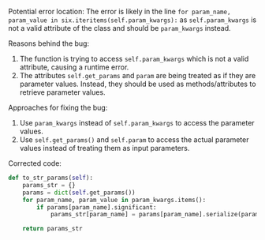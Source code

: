 Potential error location: 
The error is likely in the line `for param_name, param_value in six.iteritems(self.param_kwargs):` as `self.param_kwargs` is not a valid attribute of the class and should be `param_kwargs` instead.

Reasons behind the bug:
1. The function is trying to access `self.param_kwargs` which is not a valid attribute, causing a runtime error.
2. The attributes `self.get_params` and `param` are being treated as if they are parameter values. Instead, they should be used as methods/attributes to retrieve parameter values.

Approaches for fixing the bug:
1. Use `param_kwargs` instead of `self.param_kwargs` to access the parameter values.
2. Use `self.get_params()` and `self.param` to access the actual parameter values instead of treating them as input parameters.

Corrected code:
```python
def to_str_params(self):
    params_str = {}
    params = dict(self.get_params())
    for param_name, param_value in param_kwargs.items():
        if params[param_name].significant:
            params_str[param_name] = params[param_name].serialize(param_value)

    return params_str
```